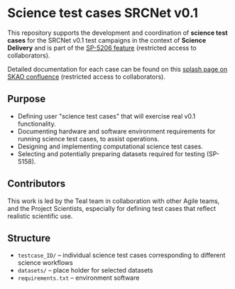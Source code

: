 # Science test cases SRCNet v0.1

This repository supports the development and coordination of **science test cases** for the SRCNet v0.1 test campaigns in the context of **Science Delivery** and is part of the [SP-5206 feature](https://jira.skatelescope.org/browse/SP-5206) (restricted access to collaborators).

Detailed documentation for each case can be found on this [splash page on SKAO confluence](https://confluence.skatelescope.org/x/nCAAEw) (restricted access to collaborators). 

## Purpose

- Defining user "science test cases" that will exercise real v0.1 functionality.
- Documenting hardware and software environment requirements for running science test cases, to assist operations.
- Designing and implementing computational science test cases.
- Selecting and potentially preparing datasets required for testing (SP-5158).

## Contributors

This work is led by the Teal team in collaboration with other Agile teams, and the Project Scientists, especially for defining test cases that reflect realistic scientific use.

## Structure

- `testcase_ID/` – individual science test cases corresponding to different science workflows
- `datasets/` – place holder for selected datasets
- `requirements.txt` – environment software
